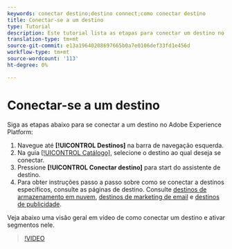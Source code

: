 ```yaml
---
keywords: conectar destino;destino connect;como conectar destino
title: Conectar-se a um destino
type: Tutorial
description: Este tutorial lista as etapas para conectar um destino no Adobe Experience Platform
translation-type: tm+mt
source-git-commit: e13a19640208697665b0a7e0106def33fd1e456d
workflow-type: tm+mt
source-wordcount: '113'
ht-degree: 0%

---
```



# Conectar-se a um destino

Siga as etapas abaixo para se conectar a um destino no Adobe Experience Platform:

1. Navegue até **[!UICONTROL Destinos]** na barra de navegação esquerda.
2. Na guia [[!UICONTROL Catálogo]](./destinations-workspace.md#catalog), selecione o destino ao qual deseja se conectar.
3. Pressione **[!UICONTROL Conectar destino]** para start do assistente de destino.
4. Para obter instruções passo a passo sobre como se conectar a destinos específicos, consulte as páginas de destino. Consulte [destinos de armazenamento em nuvem](../catalog/cloud-storage/workflow.md), [destinos de marketing de email](../catalog/email-marketing/overview.md) e [destinos de publicidade](../catalog/advertising/overview.md).

Veja abaixo uma visão geral em vídeo de como conectar um destino e ativar segmentos nele.

>[!VIDEO](https://video.tv.adobe.com/v/29710?quality=12)